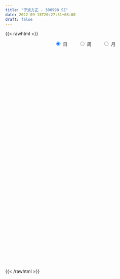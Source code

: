 ```yaml
---
title: "宁波方正 - 300998.SZ"
date: 2022-09-15T20:27:51+08:00
draft: false
---
```

{{< rawhtml >}}
    <div style="text-align: center">
        <label style="padding: 1rem;"><input style="margin-right: .5rem" type="radio" name="period" value="D" checked onclick="period_change(this)">日</label>
        <label style="padding: 1rem;"><input style="margin-right: .5rem" type="radio" name="period" value="W" onclick="period_change(this)">周</label>
        <label style="padding: 1rem;"><input style="margin-right: .5rem" type="radio" name="period" value="M" onclick="period_change(this)">月</label>
    </div>
    <div id="chart" style="height: 700px;"></div> 
    <script type="text/javascript">
        const D_v = [194118.95,189286.16,141268.18,119523.08,95847.47,95579.51,67850.25,119116.61,149115.11,89065.65,101033.4,66271.3,55108.1,84564.67,74603.07,54108.83,44601.75,29994.77,30053.89,32319.7,35624.27,26623.19,24610.77,35026.93,45873.94,32219.14,18518.28,25551.3,28344.41,23482.8,21945.53,15565.78,36540.2,29371.87,21600.37,20499.33,27660.22,21872.91,21195.63,20225.65,24763.2,18990.28,25694.02,22154.19,58344.57,153174.03,94638.72,94205.49,64392.54,51288.02,67012.03,103415.77,69422.03,57480.58,36537.52,38045.66,36395.91,29997.28,28088.37,21041.3,34044.39,23929.72,16576.25,33082.67,30580.01,21547.08,23452.25,17988.75,78002.96,52108.42,39174.55,22878.76,22743.02,22973.64,14823.04,17221.97,14241.05,14194.02,13946.41,15005.69,10749.74,7511.0,18659.13,16376.48,21943.37,15303.8,27972.08,50652.29,33476.99,27578.58,73091.59,71469.0,42311.49,29539.39,26985.57,30213.32,70508.69,55959.99,52143.88,23650.49,31963.13,27710.78,17081.02,20266.23,34044.94,39354.96,34528.13,36210.76,60694.54,193269.95,181631.54,165568.54,126355.29,99744.13,97493.49,93917.59,144104.94,124018.06,115712.22,57725.38,75499.29,57710.05,53380.93,114267.93,98161.13,82992.98,52364.32,37914.53,32248.19,42704.12,44142.1,73442.44,63804.73,60502.82,55328.79,39323.5,40423.78,29083.63,46224.78,45867.68,24391.73,21448.08,20861.97,22734.98,24075.0,26712.73,29305.54,19401.86,18542.16,15036.2,32098.54,32284.31,31231.92,41664.76,36409.11,49935.71,26315.21,34156.31,18065.42,11434.04,16442.02,14869.5,11891.48,11710.82,9557.49,8967.56,11911.31,15713.39,14377.63,14667.2,19229.46,32816.21,51779.71,36004.41,30740.94,28471.23,33263.72,30723.01,33817.22,44879.06,78578.48,60657.23,78966.59,58469.21,31936.26,30850.83,26250.72,32150.14,28500.77,24746.35,23636.05,23348.39,29350.67,17138.08,29763.08,20289.39,16133.37,12577.83,12281.66,10598.29,20249.48,14789.2,12024.0,16059.83,12618.47,15705.01,17905.01,26605.23,20608.83,15261.11,10937.78,22205.56,80656.75,83756.97,72144.37,71390.73,106399.17,69163.65,55630.95,46415.34,36068.29,51990.98,47982.72,30172.1,22206.49,33809.04,56184.74,32428.98,69283.69,41531.42,58036.23,41486.04,29753.9,24164.26,35753.16,43448.23,25065.12,23166.08,22166.0,19861.79,19748.4,24804.07,38787.77,36861.05,28663.13,20790.81,74501.21,52114.77,41749.44,41545.72,43896.87,33645.58,57368.28,41064.53,33427.36,39735.5,60912.97,57987.17,57964.51,53681.88,47949.72,44345.35,27167.85,36431.11,25521.9,45582.56,54968.11,39675.22,21305.16,20488.69,12325.66,15965.84,54387.46,32570.24,40768.27,25168.68,25229.13,18895.43,17431.79,13407.0,23257.0,25826.36,24661.9,37097.54,30013.79,25749.48,17573.68,24955.0,27508.06,17802.22,15991.16,19870.82,25850.01,14514.27,28981.55,21303.55,20763.31,20407.22,26985.4,12938.47,13412.11,10378.9,7168.47,5424.0,6596.72,8662.0,4924.0,4404.01,4299.0,4521.0,5264.63,4704.01,5352.0,4526.8,7168.21,7828.01]
const D_histogram = [0.0,-0.1786894587,-0.5872388698,-1.0851959427,-1.4625579121,-1.6072007097,-1.6732298154,-1.2296049848,-0.8922341341,-0.8106972205,-0.5485995877,-0.4251354552,-0.2779191908,-0.0105803477,0.2089305661,0.216725555,0.1534598266,0.1520059608,0.0958505454,0.0113254387,-0.0004222621,-0.0757040802,-0.0711789384,0.0273268635,0.1482411469,0.1686723823,0.1744450902,0.2405293366,0.3027508049,0.2890381227,0.2131133884,0.1661455571,-0.025238769,-0.158566019,-0.2002903316,-0.194719471,-0.2404015738,-0.2986727933,-0.3125977935,-0.3394046556,-0.2527677559,-0.1321772299,0.0177143614,0.1512699343,0.5742033919,1.1307829926,1.2045832785,1.265286581,1.1585525434,1.0398095298,0.9901464282,1.0575182684,0.9389471762,0.7040772385,0.4880694063,0.311964001,0.137480539,0.0998441963,0.0074129805,-0.0979415061,-0.2892511034,-0.4324884126,-0.4637101645,-0.4571288652,-0.5301792512,-0.4923883274,-0.4274645096,-0.3071201504,-0.0057618907,0.1080028521,0.0750033579,0.0607020284,-0.0031714404,-0.0156262816,-0.0577057147,-0.128141228,-0.124297001,-0.0616885385,-0.025377834,-0.0558971052,-0.1112605997,-0.1586184883,-0.1617384475,-0.0944790834,0.0378328793,0.0845572786,0.1592342742,0.3186295805,0.3465441205,0.2566107078,0.356041787,0.4507145268,0.4623861707,0.3827161955,0.3263185804,0.2956548129,0.2731196377,0.0737196244,-0.070535887,-0.1833540179,-0.1648366487,-0.1839347789,-0.1856222436,-0.1637601541,-0.0960016326,0.0220795656,0.1182366361,0.5310228021,1.1908924931,1.8253720395,2.6924198106,2.6702179937,2.5318151217,2.1452895392,1.6843504035,1.3572768462,1.2494134292,0.8975710578,0.2439180676,-0.2307897818,-0.4536936789,-0.6375170741,-0.7551237328,-0.6950673045,-1.031931404,-1.1393558215,-1.3423562389,-1.3764951957,-1.3451786702,-1.2414173442,-1.1146423954,-0.8805453616,-0.7706879016,-0.5901795389,-0.6485600984,-0.7723609215,-0.669177796,-0.6407603646,-0.5890344579,-0.6919087349,-0.7500583019,-0.7224487952,-0.6683294869,-0.6186915898,-0.5941143608,-0.4734980336,-0.4262034738,-0.3280942302,-0.305915198,-0.2609555636,-0.1549781522,-0.0223400311,0.0773484794,0.1714043355,0.1985344504,0.0025144662,-0.0869763603,-0.2477588477,-0.3574403681,-0.375559766,-0.4270195864,-0.394873756,-0.4081135129,-0.3211787024,-0.2250594267,-0.1257947515,-0.0135210916,0.0097923352,-0.0366607685,-0.0113662112,0.0914216753,0.1529448836,0.293520479,0.279047977,0.3181266836,0.3203498813,0.3841417436,0.3565832428,0.422371551,0.5269401892,0.6906144044,0.8262975366,0.9794745551,0.798949631,0.646652831,0.4177267608,0.2047882087,0.1248852485,0.1137633039,-0.0421863997,-0.2142696741,-0.2988875284,-0.3037832432,-0.324132011,-0.2126002908,-0.1992691291,-0.2139094801,-0.2614194116,-0.2970888571,-0.2953483432,-0.3595609793,-0.3339289766,-0.3202133986,-0.335015796,-0.3061645691,-0.275655603,-0.3146399073,-0.2897595287,-0.2797388685,-0.291045066,-0.2500066443,-0.1579576396,0.2436725407,0.3754762974,0.5409912126,0.6481647815,0.7697496847,0.5208204329,0.1593741661,-0.0600055231,-0.3210170137,-0.3007851174,-0.1359210095,-0.0859334721,-0.0388971295,0.0843226494,0.2058833226,0.2512775392,0.4291364393,0.4352982382,0.4754800429,0.4061594887,0.318138227,0.2688717373,0.2841564039,0.122109707,0.0249720456,-0.0947315897,-0.1321052595,-0.162840889,-0.2084933926,-0.1827695759,-0.0551663064,0.0805899902,0.099284401,0.1193434285,0.1740339512,0.2350418419,0.210121648,0.1155782508,0.0835591589,0.0443538879,0.1098122479,0.1216800529,0.0837426336,0.0087280206,0.0624436181,0.1134763792,0.2173296305,0.2864471107,0.1763543658,0.1673510042,0.1075654356,0.0909534186,0.0733473267,0.1184152454,0.1816264703,0.1101685773,0.0426750275,-0.0922832038,-0.1697063124,-0.209174785,-0.091482062,-0.0095183914,0.0623686171,0.0997784704,0.1127520324,0.1081959669,0.0313799492,-0.0363559508,-0.0220147819,0.0156274967,0.0384239752,0.0863706806,-0.0096206939,-0.1250435205,-0.1958939958,-0.2761282851,-0.23232618,-0.2369915707,-0.2674216697,-0.2307474515,-0.2248859338,-0.2266447503,-0.1993858901,-0.1925662477,-0.1525273927,-0.1808488402,-0.1729009797,-0.1932969142,-0.2497319149,-0.311826189,-0.3269148921,-0.3282361033,-0.2805437891,-0.3156723523,-0.3433527377,-0.2996752872,-0.2415966999,-0.1801765699,-0.1194711116,-0.1023287054,-0.0965635893,-0.0705700716,-0.0465012728,-0.0956321978]
const D_fast = [0.0,-0.2233618234,-0.7787209519,-1.5479770105,-2.290978458,-2.8374214329,-3.3217579925,-3.1855344081,-3.0712220909,-3.1923594824,-3.0674117466,-3.0502314779,-2.9724950112,-2.7078012551,-2.4360576996,-2.374081322,-2.3989820938,-2.3624344694,-2.3946272484,-2.4763209955,-2.4881742617,-2.5823820999,-2.5956516927,-2.4903141749,-2.3323396049,-2.2697402738,-2.2203562934,-2.0941397128,-1.9562305433,-1.8976836949,-1.920330082,-1.9257615241,-2.1234555425,-2.2964242971,-2.3882211927,-2.4313301999,-2.5371126961,-2.6700521139,-2.7621265625,-2.8737845885,-2.8503396278,-2.7627934092,-2.6084732277,-2.4371001711,-1.8706158656,-1.0313405167,-0.6563944112,-0.2793694634,-0.0964653652,0.0447440037,0.2426175091,0.5743689165,0.6905346183,0.6316839902,0.5376935096,0.4395791045,0.2994657773,0.2867904837,0.196212513,0.0663726499,-0.1972497233,-0.4486091356,-0.5957584286,-0.7034593456,-0.9090545444,-0.9943607025,-1.0363030121,-0.9927386905,-0.6928209035,-0.5520554476,-0.5663041024,-0.5654299248,-0.6300962537,-0.6464576652,-0.7029635271,-0.8054343473,-0.8326643706,-0.7854780427,-0.7555117968,-0.8000053443,-0.8831839887,-0.9701964994,-1.0137510704,-0.9701114772,-0.8283412947,-0.7604775757,-0.6459920115,-0.4069393101,-0.2923887399,-0.3181694757,-0.1297279498,0.0776234217,0.2048916083,0.220900682,0.246082712,0.2893326477,0.3350773819,0.1541072747,-0.0077822084,-0.1664388438,-0.1891306368,-0.2542124617,-0.3023054873,-0.3213834363,-0.277625323,-0.1540242334,-0.0283080039,0.5172338626,1.474826677,2.5656492332,4.1058019569,4.7511546384,5.2457055468,5.3955023492,5.3556508143,5.3678964686,5.5723864089,5.4449368019,4.8522633286,4.3198580338,3.983530717,3.6403280532,3.3339404613,3.2202300635,2.625383113,2.2331197402,1.694530263,1.3162675073,1.0112893652,0.8046963552,0.6528107051,0.6667713985,0.5839568832,0.6169203611,0.396399777,0.0795087236,0.0153974,-0.1163752598,-0.2119079675,-0.4877594283,-0.7334235708,-0.8864262628,-0.9993893262,-1.1044243266,-1.2283756878,-1.226133869,-1.2853901777,-1.2693044915,-1.3236042589,-1.3438835153,-1.276650642,-1.1495975287,-1.0305718984,-0.8936649584,-0.8169012309,-1.0122925986,-1.1235275151,-1.3462497144,-1.5452913269,-1.6573006663,-1.8155153832,-1.8820879919,-1.997356127,-1.990715992,-1.950861573,-1.8830455858,-1.7741521988,-1.7483906882,-1.804008984,-1.7815559795,-1.6559126742,-1.556153245,-1.3421975298,-1.2869080376,-1.16829766,-1.085986992,-0.9261596938,-0.8645723839,-0.693191188,-0.4568875025,-0.1205596861,0.2216978302,0.6197434874,0.6389559711,0.6483223789,0.5238279989,0.3620864989,0.3134048508,0.3307237322,0.1642274286,-0.0614232642,-0.2207630006,-0.3016045263,-0.4029862968,-0.3446046493,-0.3810907699,-0.4492084909,-0.5620732753,-0.6720149351,-0.7441115069,-0.8982143879,-0.9560646293,-1.022402401,-1.1209587475,-1.1686486628,-1.2070535975,-1.3246978785,-1.3722573821,-1.432171439,-1.5162389031,-1.5377021424,-1.4851425477,-1.0225942322,-0.7969214011,-0.4961586828,-0.2269439185,0.0870784059,-0.0316457377,-0.3532484629,-0.587629533,-0.9288952769,-0.98385966,-0.8529758045,-0.8244716351,-0.7871595749,-0.6428591337,-0.4698276298,-0.3616140284,-0.0764710184,0.03851534,0.1975671555,0.2297864735,0.2212997685,0.2392512131,0.3255749807,0.1940557105,0.1031610605,-0.0402254723,-0.1106254569,-0.1820713086,-0.2798471604,-0.2998157377,-0.1860040448,-0.0301002507,0.0134152604,0.063310145,0.1615091555,0.2812775067,0.3088877248,0.2432388903,0.2321095881,0.2039927891,0.2969042111,0.3391920293,0.3221902684,0.2493576606,0.3186841626,0.3980860185,0.5562716774,0.6970009352,0.6309967818,0.6638311713,0.6309369616,0.6370632992,0.6377940389,0.7124657691,0.8210836115,0.7771678629,0.7203430699,0.5623140376,0.4424643509,0.3507021821,0.4455243897,0.5251084624,0.6125876252,0.674942096,0.7161036661,0.7385965924,0.669625562,0.5928006743,0.6016381477,0.6431873004,0.6755897728,0.7451291483,0.6467326003,0.5000488936,0.3802249194,0.2309585587,0.2166791188,0.1527658355,0.0554803191,0.0344676744,-0.0158922914,-0.0743122955,-0.0968999078,-0.1382218274,-0.1363148204,-0.209848478,-0.2451258624,-0.3138460256,-0.4327140049,-0.5727648263,-0.6695822525,-0.7529624894,-0.7754061225,-0.8894527738,-1.0029713437,-1.034212715,-1.0365333026,-1.0201573151,-0.9893196347,-0.9977594049,-1.016135186,-1.0077841863,-0.9953407057,-1.0683796801]
const D_slow = [0.0,-0.0446723647,-0.1914820821,-0.4627810678,-0.8284205458,-1.2302207233,-1.6485281771,-1.9559294233,-2.1789879568,-2.381662262,-2.5188121589,-2.6250960227,-2.6945758204,-2.6972209073,-2.6449882658,-2.590806877,-2.5524419204,-2.5144404302,-2.4904777938,-2.4876464341,-2.4877519997,-2.5066780197,-2.5244727543,-2.5176410384,-2.4805807517,-2.4384126561,-2.3948013836,-2.3346690494,-2.2589813482,-2.1867218175,-2.1334434704,-2.0919070812,-2.0982167734,-2.1378582782,-2.1879308611,-2.2366107288,-2.2967111223,-2.3713793206,-2.449528769,-2.5343799329,-2.5975718719,-2.6306161793,-2.626187589,-2.5883701054,-2.4448192575,-2.1621235093,-1.8609776897,-1.5446560444,-1.2550179086,-0.9950655261,-0.7475289191,-0.483149352,-0.2484125579,-0.0723932483,0.0496241033,0.1276151035,0.1619852383,0.1869462874,0.1887995325,0.164314156,0.0920013801,-0.016120723,-0.1320482641,-0.2463304804,-0.3788752932,-0.5019723751,-0.6088385025,-0.6856185401,-0.6870590128,-0.6600582997,-0.6413074603,-0.6261319532,-0.6269248133,-0.6308313837,-0.6452578124,-0.6772931193,-0.7083673696,-0.7237895042,-0.7301339627,-0.744108239,-0.771923389,-0.811578011,-0.8520126229,-0.8756323938,-0.866174174,-0.8450348543,-0.8052262857,-0.7255688906,-0.6389328605,-0.5747801835,-0.4857697368,-0.3730911051,-0.2574945624,-0.1618155135,-0.0802358684,-0.0063221652,0.0619577442,0.0803876503,0.0627536786,0.0169151741,-0.0242939881,-0.0702776828,-0.1166832437,-0.1576232822,-0.1816236904,-0.176103799,-0.14654464,-0.0137889395,0.2839341838,0.7402771937,1.4133821463,2.0809366448,2.7138904252,3.25021281,3.6713004109,4.0106196224,4.3229729797,4.5473657441,4.608345261,4.5506478156,4.4372243959,4.2778451273,4.0890641941,3.915297368,3.657314517,3.3724755616,3.0368865019,2.692762703,2.3564680354,2.0461136994,1.7674531005,1.5473167601,1.3546447847,1.2070999,1.0449598754,0.851869645,0.684575196,0.5243851049,0.3771264904,0.2041493067,0.0166347312,-0.1639774676,-0.3310598393,-0.4857327368,-0.634261327,-0.7526358354,-0.8591867038,-0.9412102614,-1.0176890609,-1.0829279518,-1.1216724898,-1.1272574976,-1.1079203778,-1.0650692939,-1.0154356813,-1.0148070647,-1.0365511548,-1.0984908667,-1.1878509588,-1.2817409003,-1.3884957969,-1.4872142359,-1.5892426141,-1.6695372897,-1.7258021463,-1.7572508342,-1.7606311071,-1.7581830233,-1.7673482155,-1.7701897683,-1.7473343495,-1.7090981286,-1.6357180088,-1.5659560146,-1.4864243437,-1.4063368733,-1.3103014374,-1.2211556267,-1.115562739,-0.9838276917,-0.8111740906,-0.6045997064,-0.3597310677,-0.1599936599,0.0016695478,0.1061012381,0.1572982902,0.1885196023,0.2169604283,0.2064138284,0.1528464099,0.0781245278,0.0021787169,-0.0788542858,-0.1320043585,-0.1818216408,-0.2352990108,-0.3006538637,-0.374926078,-0.4487631638,-0.5386534086,-0.6221356527,-0.7021890024,-0.7859429514,-0.8624840937,-0.9313979944,-1.0100579713,-1.0824978534,-1.1524325705,-1.2251938371,-1.2876954981,-1.327184908,-1.2662667729,-1.1723976985,-1.0371498954,-0.8751087,-0.6826712788,-0.5524661706,-0.5126226291,-0.5276240098,-0.6078782633,-0.6830745426,-0.717054795,-0.738538163,-0.7482624454,-0.727181783,-0.6757109524,-0.6128915676,-0.5056074577,-0.3967828982,-0.2779128875,-0.1763730153,-0.0968384585,-0.0296205242,0.0414185768,0.0719460035,0.0781890149,0.0545061175,0.0214798026,-0.0192304196,-0.0713537678,-0.1170461618,-0.1308377384,-0.1106902408,-0.0858691406,-0.0560332835,-0.0125247957,0.0462356648,0.0987660768,0.1276606395,0.1485504292,0.1596389012,0.1870919632,0.2175119764,0.2384476348,0.24062964,0.2562405445,0.2846096393,0.3389420469,0.4105538246,0.454642416,0.4964801671,0.523371526,0.5461098806,0.5644467123,0.5940505236,0.6394571412,0.6669992855,0.6776680424,0.6545972415,0.6121706634,0.5598769671,0.5370064516,0.5346268538,0.550219008,0.5751636256,0.6033516337,0.6304006255,0.6382456128,0.6291566251,0.6236529296,0.6275598038,0.6371657976,0.6587584677,0.6563532942,0.6250924141,0.5761189152,0.5070868439,0.4490052989,0.3897574062,0.3229019888,0.2652151259,0.2089936424,0.1523324549,0.1024859823,0.0543444204,0.0162125722,-0.0289996378,-0.0722248827,-0.1205491113,-0.18298209,-0.2609386373,-0.3426673603,-0.4247263861,-0.4948623334,-0.5737804215,-0.6596186059,-0.7345374277,-0.7949366027,-0.8399807452,-0.8698485231,-0.8954306994,-0.9195715968,-0.9372141147,-0.9488394329,-0.9727474823]
const D_data = [['2021-06-02', 40.0, 44.8, 36.68, 48.16],['2021-06-03', 47.0, 42.0, 42.0, 53.61],['2021-06-04', 36.0, 37.2, 35.5, 42.0],['2021-06-07', 35.01, 32.9, 32.5, 36.5],['2021-06-08', 32.2, 30.92, 30.59, 33.86],['2021-06-09', 30.77, 31.04, 29.37, 31.99],['2021-06-10', 30.25, 29.93, 29.88, 31.11],['2021-06-11', 30.8, 35.92, 30.7, 35.92],['2021-06-15', 38.09, 35.56, 34.92, 41.66],['2021-06-16', 34.0, 32.48, 31.59, 34.88],['2021-06-17', 31.8, 34.78, 31.08, 38.0],['2021-06-18', 34.78, 33.33, 33.0, 35.0],['2021-06-21', 32.13, 33.7, 31.61, 34.88],['2021-06-22', 32.98, 35.83, 32.98, 37.85],['2021-06-23', 35.3, 36.25, 34.6, 37.5],['2021-06-24', 36.3, 34.01, 33.9, 36.3],['2021-06-25', 34.2, 32.75, 32.07, 34.5],['2021-06-28', 32.6, 33.11, 32.0, 33.38],['2021-06-29', 33.12, 32.01, 32.0, 33.13],['2021-06-30', 31.81, 30.96, 30.6, 32.2],['2021-07-01', 30.6, 31.26, 29.82, 32.0],['2021-07-02', 30.77, 29.84, 29.77, 30.87],['2021-07-05', 30.03, 30.23, 29.5, 30.67],['2021-07-06', 30.15, 31.31, 29.83, 31.55],['2021-07-07', 31.05, 31.9, 30.91, 32.72],['2021-07-08', 31.55, 30.8, 30.5, 32.25],['2021-07-09', 30.8, 30.48, 30.0, 30.87],['2021-07-12', 30.25, 31.26, 30.25, 31.87],['2021-07-13', 31.04, 31.45, 31.02, 32.15],['2021-07-14', 31.78, 30.55, 30.13, 31.78],['2021-07-15', 30.6, 29.42, 29.28, 31.0],['2021-07-16', 29.45, 29.3, 28.95, 29.93],['2021-07-19', 29.25, 26.6, 26.6, 29.32],['2021-07-20', 26.08, 26.07, 25.59, 26.76],['2021-07-21', 26.08, 26.29, 25.95, 26.52],['2021-07-22', 26.3, 26.31, 25.9, 26.68],['2021-07-23', 26.4, 25.06, 24.95, 26.4],['2021-07-26', 25.06, 24.07, 23.68, 25.06],['2021-07-27', 23.82, 23.84, 23.8, 25.1],['2021-07-28', 23.84, 22.95, 22.59, 24.49],['2021-07-29', 23.0, 23.93, 23.0, 24.48],['2021-07-30', 23.96, 24.39, 23.9, 24.63],['2021-08-02', 24.52, 25.07, 24.52, 26.0],['2021-08-03', 24.82, 25.33, 24.81, 25.95],['2021-08-04', 25.7, 30.4, 25.14, 30.4],['2021-08-05', 30.8, 35.09, 30.43, 36.48],['2021-08-06', 32.8, 31.4, 31.05, 33.18],['2021-08-09', 31.38, 32.35, 29.86, 33.97],['2021-08-10', 32.43, 30.9, 30.4, 32.54],['2021-08-11', 30.55, 30.86, 30.17, 31.69],['2021-08-12', 30.49, 31.96, 30.2, 32.9],['2021-08-13', 31.82, 34.21, 31.19, 35.0],['2021-08-16', 34.6, 32.49, 31.59, 34.8],['2021-08-17', 31.88, 30.71, 30.65, 33.82],['2021-08-18', 30.02, 30.2, 30.0, 31.3],['2021-08-19', 31.02, 29.97, 29.97, 31.9],['2021-08-20', 29.12, 29.24, 28.43, 29.86],['2021-08-23', 29.02, 30.5, 29.02, 30.92],['2021-08-24', 31.15, 29.53, 29.47, 31.2],['2021-08-25', 29.54, 28.82, 28.71, 29.75],['2021-08-26', 28.99, 26.8, 26.7, 28.99],['2021-08-27', 27.02, 26.21, 26.13, 27.34],['2021-08-30', 26.77, 26.77, 26.33, 26.8],['2021-08-31', 26.68, 26.78, 25.43, 27.49],['2021-09-01', 26.4, 25.16, 25.03, 26.53],['2021-09-02', 24.95, 25.98, 24.95, 26.07],['2021-09-03', 25.88, 26.15, 25.78, 26.86],['2021-09-06', 26.25, 26.96, 26.09, 26.96],['2021-09-07', 28.3, 30.15, 28.28, 32.35],['2021-09-08', 28.61, 28.87, 28.3, 29.16],['2021-09-09', 28.2, 27.23, 27.15, 28.85],['2021-09-10', 27.24, 27.3, 27.0, 27.95],['2021-09-13', 27.09, 26.4, 26.24, 27.23],['2021-09-14', 26.4, 26.74, 26.3, 27.29],['2021-09-15', 26.91, 26.1, 26.02, 27.11],['2021-09-16', 26.31, 25.27, 25.27, 26.47],['2021-09-17', 25.3, 25.82, 25.3, 25.94],['2021-09-22', 25.51, 26.56, 25.33, 26.58],['2021-09-23', 26.7, 26.36, 26.21, 26.78],['2021-09-24', 26.4, 25.4, 25.4, 26.66],['2021-09-27', 25.5, 24.68, 24.47, 25.8],['2021-09-28', 24.61, 24.28, 24.2, 24.9],['2021-09-29', 24.0, 24.45, 23.89, 26.1],['2021-09-30', 24.45, 25.28, 24.01, 25.9],['2021-10-08', 25.29, 26.49, 25.01, 26.49],['2021-10-11', 26.49, 25.83, 25.7, 26.6],['2021-10-12', 25.79, 26.49, 25.79, 27.4],['2021-10-13', 26.3, 28.27, 25.6, 29.0],['2021-10-14', 27.5, 27.3, 27.01, 28.38],['2021-10-15', 27.26, 25.81, 25.8, 27.3],['2021-10-18', 25.81, 28.38, 25.36, 30.3],['2021-10-19', 27.99, 29.11, 27.65, 29.98],['2021-10-20', 28.6, 28.68, 27.8, 29.49],['2021-10-21', 28.8, 27.66, 27.47, 29.1],['2021-10-22', 27.65, 27.85, 26.9, 28.16],['2021-10-25', 27.58, 28.18, 27.06, 28.53],['2021-10-26', 29.56, 28.37, 28.3, 32.49],['2021-10-27', 26.29, 25.7, 25.68, 27.5],['2021-10-28', 25.4, 25.47, 23.88, 26.65],['2021-10-29', 25.25, 25.07, 24.37, 25.5],['2021-11-01', 25.0, 26.32, 24.82, 26.56],['2021-11-02', 27.03, 25.7, 25.54, 27.48],['2021-11-03', 25.33, 25.7, 25.18, 26.28],['2021-11-04', 26.03, 25.89, 25.71, 26.45],['2021-11-05', 25.55, 26.58, 25.42, 27.16],['2021-11-08', 26.58, 27.66, 26.21, 27.95],['2021-11-09', 27.17, 28.0, 27.15, 28.1],['2021-11-10', 33.6, 33.6, 33.6, 33.6],['2021-11-11', 39.99, 40.32, 39.0, 40.32],['2021-11-12', 43.0, 44.8, 38.77, 47.8],['2021-11-15', 43.31, 53.76, 42.7, 53.76],['2021-11-16', 51.0, 47.31, 45.18, 51.5],['2021-11-17', 46.86, 47.85, 45.94, 49.38],['2021-11-18', 46.06, 45.62, 43.73, 47.2],['2021-11-19', 45.46, 44.42, 43.21, 45.8],['2021-11-22', 43.74, 45.73, 43.74, 46.01],['2021-11-23', 46.1, 48.94, 44.11, 50.49],['2021-11-24', 47.0, 46.13, 46.02, 50.99],['2021-11-25', 43.89, 40.73, 40.61, 44.3],['2021-11-26', 41.22, 40.57, 40.08, 41.4],['2021-11-29', 40.4, 42.2, 40.4, 42.98],['2021-11-30', 42.3, 41.77, 40.96, 43.45],['2021-12-01', 40.72, 41.82, 40.72, 42.8],['2021-12-02', 42.35, 43.88, 40.4, 45.3],['2021-12-03', 41.33, 38.0, 37.73, 41.95],['2021-12-06', 37.95, 39.3, 37.18, 40.58],['2021-12-07', 38.8, 36.72, 36.45, 39.3],['2021-12-08', 36.49, 37.51, 36.49, 37.56],['2021-12-09', 37.41, 37.59, 37.02, 37.9],['2021-12-10', 37.5, 38.14, 37.08, 38.95],['2021-12-13', 37.0, 38.38, 36.5, 38.88],['2021-12-14', 37.97, 40.14, 37.68, 40.49],['2021-12-15', 39.0, 39.06, 38.54, 40.78],['2021-12-16', 39.06, 40.37, 38.8, 40.75],['2021-12-17', 39.77, 37.37, 37.2, 40.4],['2021-12-20', 36.91, 35.62, 35.62, 37.82],['2021-12-21', 36.49, 37.94, 35.8, 38.1],['2021-12-22', 37.76, 36.92, 36.83, 38.46],['2021-12-23', 38.16, 37.0, 36.6, 38.9],['2021-12-24', 37.11, 34.45, 34.33, 37.62],['2021-12-27', 34.35, 34.01, 33.5, 34.6],['2021-12-28', 34.02, 34.4, 33.8, 34.54],['2021-12-29', 34.01, 34.36, 33.66, 34.76],['2021-12-30', 34.48, 34.01, 33.98, 35.31],['2021-12-31', 34.45, 33.33, 33.26, 34.75],['2022-01-04', 33.58, 34.4, 33.58, 34.6],['2022-01-05', 34.05, 33.46, 32.4, 34.71],['2022-01-06', 33.3, 34.06, 33.01, 34.44],['2022-01-07', 34.06, 33.04, 32.77, 34.5],['2022-01-10', 33.02, 33.13, 32.16, 33.4],['2022-01-11', 33.09, 33.98, 32.75, 34.85],['2022-01-12', 33.83, 34.73, 33.31, 34.73],['2022-01-13', 34.74, 34.81, 34.05, 35.5],['2022-01-14', 34.57, 35.21, 34.57, 36.36],['2022-01-17', 34.77, 34.7, 34.51, 36.14],['2022-01-18', 34.27, 31.38, 31.32, 34.58],['2022-01-19', 31.27, 31.76, 31.08, 32.93],['2022-01-20', 31.58, 29.9, 29.49, 32.32],['2022-01-21', 29.9, 29.4, 29.12, 30.29],['2022-01-24', 29.56, 29.73, 29.25, 30.15],['2022-01-25', 29.67, 28.61, 28.44, 30.45],['2022-01-26', 28.86, 29.07, 28.5, 29.91],['2022-01-27', 29.35, 28.01, 27.94, 29.35],['2022-01-28', 28.27, 28.94, 28.01, 28.95],['2022-02-07', 29.06, 29.09, 28.98, 29.85],['2022-02-08', 29.06, 29.27, 28.51, 29.3],['2022-02-09', 29.15, 29.7, 29.0, 29.7],['2022-02-10', 29.7, 28.7, 28.45, 29.81],['2022-02-11', 28.43, 27.5, 27.26, 28.7],['2022-02-14', 27.25, 28.07, 26.99, 28.65],['2022-02-15', 28.19, 29.17, 27.81, 29.37],['2022-02-16', 30.22, 28.95, 28.22, 30.5],['2022-02-17', 28.95, 30.43, 28.62, 31.5],['2022-02-18', 28.89, 28.83, 27.9, 29.49],['2022-02-21', 28.5, 29.59, 28.41, 29.78],['2022-02-22', 29.63, 29.29, 28.66, 30.35],['2022-02-23', 29.3, 30.33, 29.17, 30.6],['2022-02-24', 30.2, 29.4, 29.0, 30.89],['2022-02-25', 29.77, 30.82, 29.77, 31.14],['2022-02-28', 30.68, 32.0, 29.69, 32.0],['2022-03-01', 32.0, 33.83, 31.36, 37.4],['2022-03-02', 33.82, 34.8, 33.01, 35.27],['2022-03-03', 34.6, 36.46, 33.81, 37.1],['2022-03-04', 35.51, 32.88, 32.85, 35.51],['2022-03-07', 32.41, 32.9, 32.3, 33.92],['2022-03-08', 33.3, 31.34, 30.96, 33.35],['2022-03-09', 31.5, 30.61, 29.27, 32.0],['2022-03-10', 30.69, 31.64, 30.69, 32.93],['2022-03-11', 31.45, 32.38, 31.01, 32.45],['2022-03-14', 32.0, 30.17, 30.17, 32.0],['2022-03-15', 30.0, 29.0, 29.0, 31.19],['2022-03-16', 30.03, 29.21, 27.85, 30.03],['2022-03-17', 29.32, 29.73, 29.32, 30.95],['2022-03-18', 29.4, 29.21, 28.77, 29.6],['2022-03-21', 29.66, 30.88, 29.31, 30.98],['2022-03-22', 30.5, 29.8, 29.7, 30.84],['2022-03-23', 30.0, 29.25, 29.1, 30.23],['2022-03-24', 29.0, 28.44, 28.36, 29.19],['2022-03-25', 28.47, 28.09, 28.02, 29.04],['2022-03-28', 28.1, 28.17, 27.58, 28.63],['2022-03-29', 28.18, 26.84, 26.56, 28.83],['2022-03-30', 26.73, 27.5, 26.73, 27.66],['2022-03-31', 27.5, 27.1, 27.0, 27.86],['2022-04-01', 27.1, 26.37, 26.11, 27.1],['2022-04-06', 26.4, 26.58, 26.06, 26.99],['2022-04-07', 26.39, 26.4, 25.98, 27.23],['2022-04-08', 26.29, 25.13, 24.98, 26.4],['2022-04-11', 26.18, 25.5, 25.4, 27.5],['2022-04-12', 25.01, 25.02, 24.08, 25.19],['2022-04-13', 24.53, 24.35, 23.9, 25.19],['2022-04-14', 24.35, 24.69, 24.31, 25.15],['2022-04-15', 24.5, 25.34, 23.82, 25.97],['2022-04-18', 26.38, 30.41, 26.38, 30.41],['2022-04-19', 30.42, 28.55, 28.16, 31.5],['2022-04-20', 28.85, 29.99, 28.29, 31.35],['2022-04-21', 28.5, 30.34, 28.5, 31.57],['2022-04-22', 29.89, 31.6, 29.32, 34.35],['2022-04-25', 29.63, 27.04, 26.49, 29.7],['2022-04-26', 26.04, 24.17, 24.06, 27.35],['2022-04-27', 23.0, 24.34, 21.77, 24.44],['2022-04-28', 23.58, 22.28, 22.1, 24.31],['2022-04-29', 22.29, 24.81, 22.29, 25.35],['2022-05-05', 25.5, 26.85, 25.42, 27.17],['2022-05-06', 25.54, 25.8, 25.3, 26.79],['2022-05-09', 25.82, 25.87, 25.66, 26.64],['2022-05-10', 25.87, 27.2, 25.05, 27.2],['2022-05-11', 27.2, 27.86, 26.9, 29.51],['2022-05-12', 27.46, 27.45, 27.38, 28.4],['2022-05-13', 27.85, 29.91, 27.35, 30.68],['2022-05-16', 29.67, 28.54, 28.28, 29.82],['2022-05-17', 28.64, 29.41, 27.46, 30.2],['2022-05-18', 29.0, 28.28, 28.13, 29.5],['2022-05-19', 27.9, 27.89, 26.96, 28.55],['2022-05-20', 28.52, 28.23, 27.68, 28.6],['2022-05-23', 28.28, 29.17, 28.23, 29.47],['2022-05-24', 28.98, 26.72, 26.72, 30.15],['2022-05-25', 26.53, 26.9, 26.2, 27.44],['2022-05-26', 27.4, 26.01, 25.7, 27.4],['2022-05-27', 26.06, 26.53, 26.06, 27.95],['2022-05-30', 26.6, 26.31, 25.63, 27.0],['2022-05-31', 26.31, 25.76, 25.35, 26.89],['2022-06-01', 25.8, 26.43, 25.58, 27.2],['2022-06-02', 26.44, 28.01, 26.25, 28.01],['2022-06-06', 28.25, 28.82, 27.83, 29.0],['2022-06-07', 28.84, 27.83, 27.8, 28.9],['2022-06-08', 27.88, 28.03, 26.6, 28.2],['2022-06-09', 29.6, 28.78, 28.6, 32.0],['2022-06-10', 28.48, 29.34, 26.89, 29.73],['2022-06-13', 28.51, 28.55, 27.83, 29.24],['2022-06-14', 28.0, 27.5, 26.55, 28.1],['2022-06-15', 27.8, 28.04, 27.25, 29.36],['2022-06-16', 27.66, 27.83, 27.63, 28.48],['2022-06-17', 27.65, 29.3, 27.11, 29.47],['2022-06-20', 29.29, 28.96, 28.33, 29.3],['2022-06-21', 29.0, 28.38, 27.89, 29.19],['2022-06-22', 28.72, 27.68, 27.68, 29.13],['2022-06-23', 27.83, 29.3, 27.83, 29.5],['2022-06-24', 29.16, 29.66, 28.71, 31.0],['2022-06-27', 29.68, 30.92, 29.27, 31.45],['2022-06-28', 30.69, 31.21, 30.18, 31.57],['2022-06-29', 30.88, 29.1, 29.0, 30.88],['2022-06-30', 29.39, 30.25, 29.19, 31.5],['2022-07-01', 29.37, 29.61, 29.02, 30.15],['2022-07-04', 30.68, 30.1, 29.86, 31.31],['2022-07-05', 29.76, 30.14, 29.31, 30.9],['2022-07-06', 29.65, 31.16, 29.41, 31.19],['2022-07-07', 31.2, 31.89, 30.52, 32.52],['2022-07-08', 31.31, 30.39, 30.2, 31.74],['2022-07-11', 30.12, 30.22, 29.19, 30.42],['2022-07-12', 30.0, 28.9, 28.89, 30.25],['2022-07-13', 28.7, 29.03, 28.26, 29.25],['2022-07-14', 28.6, 29.12, 28.6, 29.88],['2022-07-15', 28.8, 31.26, 28.8, 31.94],['2022-07-18', 31.01, 31.39, 30.91, 31.88],['2022-07-19', 31.38, 31.78, 30.91, 32.5],['2022-07-20', 32.48, 31.79, 31.14, 32.69],['2022-07-21', 32.3, 31.79, 30.9, 32.3],['2022-07-22', 31.79, 31.77, 31.3, 32.25],['2022-07-25', 32.0, 30.79, 30.55, 32.0],['2022-07-26', 30.81, 30.6, 29.71, 31.1],['2022-07-27', 30.41, 31.55, 30.41, 31.88],['2022-07-28', 31.73, 32.07, 31.5, 32.3],['2022-07-29', 32.0, 32.16, 31.71, 32.8],['2022-08-01', 33.06, 32.81, 31.88, 33.64],['2022-08-02', 32.45, 31.0, 30.79, 32.57],['2022-08-03', 31.0, 30.22, 30.01, 32.04],['2022-08-04', 30.38, 30.23, 29.8, 30.74],['2022-08-05', 30.25, 29.59, 29.22, 30.7],['2022-08-08', 29.34, 30.91, 29.02, 30.92],['2022-08-09', 30.98, 30.28, 30.2, 31.3],['2022-08-10', 30.02, 29.71, 29.55, 30.24],['2022-08-11', 29.95, 30.41, 29.5, 30.48],['2022-08-12', 30.69, 29.99, 29.51, 30.97],['2022-08-15', 29.6, 29.75, 29.2, 29.75],['2022-08-16', 30.09, 30.03, 29.9, 30.77],['2022-08-17', 30.0, 29.72, 29.26, 30.23],['2022-08-18', 29.67, 30.13, 29.5, 30.39],['2022-08-19', 29.85, 29.17, 29.05, 30.09],['2022-08-22', 28.88, 29.42, 27.65, 29.77],['2022-08-23', 29.02, 28.87, 28.73, 29.45],['2022-08-24', 28.85, 28.01, 27.81, 28.98],['2022-08-25', 28.01, 27.36, 27.07, 28.26],['2022-08-26', 27.45, 27.44, 27.08, 27.72],['2022-08-29', 27.09, 27.25, 26.85, 27.45],['2022-08-30', 27.25, 27.68, 27.0, 27.7],['2022-08-31', 27.69, 26.36, 26.35, 27.69],['2022-09-01', 26.41, 25.93, 25.79, 26.67],['2022-09-02', 26.01, 26.51, 26.01, 26.6],['2022-09-05', 26.51, 26.64, 26.37, 26.83],['2022-09-06', 26.61, 26.72, 26.41, 26.79],['2022-09-07', 26.7, 26.8, 26.5, 27.17],['2022-09-08', 26.81, 26.25, 26.25, 27.02],['2022-09-09', 26.18, 25.96, 25.82, 26.34],['2022-09-13', 25.99, 26.1, 25.9, 26.45],['2022-09-14', 25.55, 26.03, 25.01, 26.1],['2022-09-15', 26.04, 24.85, 24.58, 26.38]]
const W_v = [524673.29,497916.92,405485.46,312986.42,154615.82,156249.06,114889.82,135671.99,107047.67,354005.53,380313.85,237881.7,137101.06,125238.26,210153.44,92002.72,43146.12,53296.35,21943.37,154983.74,243397.04,232476.37,131066.1,364058.34,670792.99,535478.1899999999,399019.33,248224.14,297220.88,200923.37,113511.76,93962.29,152315.73,164881.76,66347.86,60527.38,154496.99,157016.12,321550.57,149688.72,118219.54,91045.33,73720.8,46228.49,95618.51,414347.99,259269.21,78154.82,213912.94,194971.85,149598.59,103202.03,212930.97,218205.89,233127.53,231109.31,202178.9,124472.81,142631.75,104584.05,135389.49,107022.27,105969.9,70883.35,30010.73,24140.64,19523.02]
const W_histogram = [0.0,-0.0816866097,-0.293705616,-0.4473571382,-0.7040459246,-0.7837030522,-0.8625863378,-1.1301654445,-1.2715835619,-0.8334951896,-0.3212831769,-0.2852320575,-0.4250628512,-0.4772955936,-0.3935782214,-0.3959819656,-0.3836895023,-0.3428103269,-0.2004976811,-0.1222271752,0.0856625151,0.056100696,0.1529084635,1.3898920695,2.0864946854,2.1816770686,1.9716254098,1.7497223578,1.4699615615,1.0280438583,0.6201840785,0.3066069649,0.2248552641,-0.2170846479,-0.5196970508,-0.780475044,-0.8228078371,-0.682009252,-0.4277866881,-0.2781971453,-0.3717903791,-0.4812259576,-0.6320482041,-0.7688314165,-0.7953568975,-0.3634748135,-0.4989038014,-0.48517444,-0.1784583089,-0.073279844,-0.1010442465,-0.0075087356,0.1475963893,0.2453946871,0.3271151889,0.367563712,0.432154289,0.5132493155,0.576293718,0.6157478378,0.4480440763,0.347806355,0.2164593967,0.0139317671,-0.1715713175,-0.3120376109,-0.4519389358]
const W_fast = [0.0,-0.1021082621,-0.3875536725,-0.6530444792,-1.0857447468,-1.3613276374,-1.6558575074,-2.2059779752,-2.6652919831,-2.4355774083,-2.0036861897,-2.0389430847,-2.2850395912,-2.456596232,-2.4712734151,-2.5726726508,-2.656302563,-2.7011259693,-2.6089377439,-2.5612240317,-2.3319187126,-2.3474553577,-2.2124204744,-0.627963851,0.5902624363,1.2308640866,1.5137187802,1.7292463177,1.8169759118,1.6320691731,1.3792554129,1.1423300406,1.1167921558,0.6205810819,0.1880444162,-0.267852338,-0.5158870903,-0.5455908183,-0.3983149263,-0.3182746699,-0.5048154984,-0.7345575664,-1.0433918639,-1.3723829304,-1.5977476358,-1.2567342552,-1.5168891935,-1.624453442,-1.3623518882,-1.2754933843,-1.3285188483,-1.2368605213,-1.0448562991,-0.8857093295,-0.7222100305,-0.5898705794,-0.4172414302,-0.2078340748,-0.0007162427,0.1926748364,0.136982094,0.1236959614,0.0464638523,-0.1525808355,-0.3809767495,-0.5994524456,-0.8523385045]
const W_slow = [0.0,-0.0204216524,-0.0938480564,-0.205687341,-0.3816988221,-0.5776245852,-0.7932711696,-1.0758125307,-1.3937084212,-1.6020822186,-1.6824030128,-1.7537110272,-1.85997674,-1.9793006384,-2.0776951937,-2.1766906851,-2.2726130607,-2.3583156425,-2.4084400627,-2.4389968565,-2.4175812277,-2.4035560537,-2.3653289379,-2.0178559205,-1.4962322492,-0.950812982,-0.4579066296,-0.0204760401,0.3470143503,0.6040253148,0.7590713345,0.8357230757,0.8919368917,0.8376657297,0.707741467,0.512622706,0.3069207468,0.1364184337,0.0294717617,-0.0400775246,-0.1330251194,-0.2533316088,-0.4113436598,-0.6035515139,-0.8023907383,-0.8932594417,-1.017985392,-1.139279002,-1.1838935793,-1.2022135403,-1.2274746019,-1.2293517858,-1.1924526884,-1.1311040167,-1.0493252194,-0.9574342914,-0.8493957192,-0.7210833903,-0.5770099608,-0.4230730014,-0.3110619823,-0.2241103935,-0.1699955444,-0.1665126026,-0.209405432,-0.2874148347,-0.4003995687]
const W_data = [['2021-06-04', 40.0, 37.2, 35.5, 53.61],['2021-06-11', 35.01, 35.92, 29.37, 36.5],['2021-06-18', 38.09, 33.33, 31.08, 41.66],['2021-06-25', 32.13, 32.75, 31.61, 37.85],['2021-07-02', 32.6, 29.84, 29.77, 33.38],['2021-07-09', 30.03, 30.48, 29.5, 32.72],['2021-07-16', 30.25, 29.3, 28.95, 32.15],['2021-07-23', 29.25, 25.06, 24.95, 29.32],['2021-07-30', 25.06, 24.39, 22.59, 25.1],['2021-08-06', 24.52, 31.4, 24.52, 36.48],['2021-08-13', 31.38, 34.21, 29.86, 35.0],['2021-08-20', 34.6, 29.24, 28.43, 34.8],['2021-08-27', 29.02, 26.21, 26.13, 31.2],['2021-09-03', 26.77, 26.15, 24.95, 27.49],['2021-09-10', 26.25, 27.3, 26.09, 32.35],['2021-09-17', 27.09, 25.82, 25.27, 27.29],['2021-09-24', 25.51, 25.4, 25.33, 26.78],['2021-09-30', 25.5, 25.28, 23.89, 26.1],['2021-10-08', 25.29, 26.49, 25.01, 26.49],['2021-10-15', 26.49, 25.81, 25.6, 29.0],['2021-10-22', 25.81, 27.85, 25.36, 30.3],['2021-10-29', 27.58, 25.07, 23.88, 32.49],['2021-11-05', 25.0, 26.58, 24.82, 27.48],['2021-11-12', 26.58, 44.8, 26.21, 47.8],['2021-11-19', 43.31, 44.42, 42.7, 53.76],['2021-11-26', 43.74, 40.57, 40.08, 50.99],['2021-12-03', 40.4, 38.0, 37.73, 45.3],['2021-12-10', 37.95, 38.14, 36.45, 40.58],['2021-12-17', 37.0, 37.37, 36.5, 40.78],['2021-12-24', 36.91, 34.45, 34.33, 38.9],['2021-12-31', 34.35, 33.33, 33.26, 35.31],['2022-01-07', 33.58, 33.04, 32.4, 34.71],['2022-01-14', 33.02, 35.21, 32.16, 36.36],['2022-01-21', 34.77, 29.4, 29.12, 36.14],['2022-01-28', 29.56, 28.94, 27.94, 30.45],['2022-02-11', 29.06, 27.5, 27.26, 29.85],['2022-02-18', 27.25, 28.83, 26.99, 31.5],['2022-02-25', 28.5, 30.82, 28.41, 31.14],['2022-03-04', 30.68, 32.88, 29.69, 37.4],['2022-03-11', 32.41, 32.38, 29.27, 33.92],['2022-03-18', 32.0, 29.21, 27.85, 32.0],['2022-03-25', 29.66, 28.09, 28.02, 30.98],['2022-04-01', 28.1, 26.37, 26.11, 28.83],['2022-04-08', 26.4, 25.13, 24.98, 27.23],['2022-04-15', 26.18, 25.34, 23.82, 27.5],['2022-04-22', 26.38, 31.6, 26.38, 34.35],['2022-04-29', 29.63, 24.81, 21.77, 29.7],['2022-05-06', 25.5, 25.8, 25.3, 27.17],['2022-05-13', 25.82, 29.91, 25.05, 30.68],['2022-05-20', 29.67, 28.23, 26.96, 30.2],['2022-05-27', 28.28, 26.53, 25.7, 30.15],['2022-06-02', 26.6, 28.01, 25.35, 28.01],['2022-06-10', 28.25, 29.34, 26.6, 32.0],['2022-06-17', 28.51, 29.3, 26.55, 29.47],['2022-06-24', 29.29, 29.66, 27.68, 31.0],['2022-07-01', 29.68, 29.61, 29.0, 31.57],['2022-07-08', 30.68, 30.39, 29.31, 32.52],['2022-07-15', 30.12, 31.26, 28.26, 31.94],['2022-07-22', 31.01, 31.77, 30.9, 32.69],['2022-07-29', 32.0, 32.16, 29.71, 32.8],['2022-08-05', 33.06, 29.59, 29.22, 33.64],['2022-08-12', 29.34, 29.99, 29.02, 31.3],['2022-08-19', 29.6, 29.17, 29.05, 30.77],['2022-08-26', 28.88, 27.44, 27.07, 29.77],['2022-09-02', 27.09, 26.51, 25.79, 27.7],['2022-09-09', 26.51, 25.96, 25.82, 27.17],['2022-09-16', 25.99, 24.85, 24.58, 26.45]]
const M_v = [1833430.4499999997,576105.9999999999,1158961.0599999998,474177.9699999999,652800.52,1834604.96,1125690.1399999999,477507.64,416919.55,693286.0699999999,831524.0299999999,676248.39,931797.6900000001,601035.36,439947.73,52991.67]
const M_histogram = [0.0,-0.4192820513,-0.5066206151,-0.6284210213,-0.6816793792,0.3915253623,0.5092477516,0.2792219709,0.3180978979,0.014764652,-0.3206269929,-0.4510304324,-0.2191727528,0.0634387819,-0.1291318919,-0.3353705998]
const M_fast = [0.0,-0.5241025641,-0.7380962817,-1.0170019432,-1.240680146,-0.0695940638,0.1754402634,0.0152199754,0.1336203769,-0.1660217061,-0.5815700992,-0.8247311468,-0.6476666553,-0.3491954252,-0.574049072,-0.8641304298]
const M_slow = [0.0,-0.1048205128,-0.2314756666,-0.3885809219,-0.5590007667,-0.4611194262,-0.3338074882,-0.2640019955,-0.184477521,-0.180786358,-0.2609431063,-0.3737007144,-0.4284939026,-0.4126342071,-0.4449171801,-0.52875983]
const M_data = [['2021-06-30', 40.0, 30.96, 29.37, 53.61],['2021-07-30', 30.6, 24.39, 22.59, 32.72],['2021-08-31', 24.52, 26.78, 24.52, 36.48],['2021-09-30', 26.4, 25.28, 23.89, 32.35],['2021-10-29', 25.29, 25.07, 23.88, 32.49],['2021-11-30', 25.0, 41.77, 24.82, 53.76],['2021-12-31', 40.72, 33.33, 33.26, 45.3],['2022-01-28', 33.58, 28.94, 27.94, 36.36],['2022-02-28', 29.06, 32.0, 26.99, 32.0],['2022-03-31', 32.0, 27.1, 26.56, 37.4],['2022-04-29', 27.1, 24.81, 21.77, 34.35],['2022-05-31', 25.5, 25.76, 25.05, 30.68],['2022-06-30', 25.8, 30.25, 25.58, 32.0],['2022-07-29', 29.37, 32.16, 28.26, 32.8],['2022-08-31', 33.06, 26.36, 26.35, 33.64],['2022-09-30', 26.41, 24.85, 24.58, 27.17]]
        const D_a = [null,53.61,null,null,null,29.37,null,null,null,null,null,null,null,37.85,null,null,null,null,null,null,null,null,29.5,null,null,null,null,null,32.15,null,null,null,null,null,null,null,null,null,null,22.59,null,null,null,null,null,36.48,null,null,null,null,null,null,null,null,null,null,null,null,null,null,null,null,null,null,null,24.95,null,null,null,null,null,null,null,27.29,null,null,null,null,null,null,null,null,23.89,null,null,null,null,null,null,null,null,null,null,null,null,null,32.49,null,null,null,null,null,25.18,null,null,null,null,null,null,null,53.76,null,null,null,null,null,null,null,null,null,null,null,null,null,null,null,36.45,null,null,null,null,null,40.78,null,null,null,null,null,null,null,null,null,null,null,null,null,null,null,null,32.16,null,null,null,36.36,null,null,null,null,null,null,null,null,null,null,null,null,null,null,null,26.99,null,null,null,null,null,null,null,null,null,null,37.4,null,null,null,null,null,null,null,null,null,null,null,null,null,null,null,null,null,null,null,null,null,null,null,null,null,null,null,null,null,null,23.82,null,null,null,null,34.35,null,null,null,null,null,null,null,null,25.05,null,null,null,null,null,null,null,null,null,30.15,null,null,null,null,25.35,null,null,null,null,null,32.0,null,null,null,null,null,null,null,null,27.68,null,null,null,31.57,null,null,null,null,null,null,null,null,null,null,28.26,null,null,null,null,32.69,null,null,null,29.71,null,null,null,33.64,null,null,null,null,29.02,null,null,null,30.97,null,null,null,null,null,null,null,null,null,null,null,null,null,25.79,null,null,null,null,null,null,26.45,null,null]
const W_a = [null,null,null,null,null,null,null,null,22.59,null,null,null,null,null,null,null,null,null,null,null,null,null,null,null,53.76,null,null,null,null,null,null,null,null,null,null,null,null,null,null,null,null,null,null,null,null,null,21.77,null,null,null,null,null,null,null,null,null,null,null,null,null,33.64,null,null,null,null,null,null]
const M_a = [null,22.59,null,null,null,53.76,null,null,null,null,null,null,null,null,null,null]
        const D_b = [[{ coord: ['2021-06-03', 37.85] }, { coord: ['2021-08-05', 29.5] }],[{ coord: ['2021-09-02', 27.29] }, { coord: ['2021-11-03', 24.95] }],[{ coord: ['2021-11-15', 40.78] }, { coord: ['2022-01-10', 36.45] }],[{ coord: ['2022-01-10', 36.36] }, { coord: ['2022-04-22', 32.16] }],[{ coord: ['2022-05-10', 30.15] }, { coord: ['2022-09-01', 25.35] }]]
const W_b = [[{ coord: ['2021-07-30', 33.64] }, { coord: ['2022-08-05', 22.59] }]]
const M_b = []
    </script>
{{< /rawhtml >}}